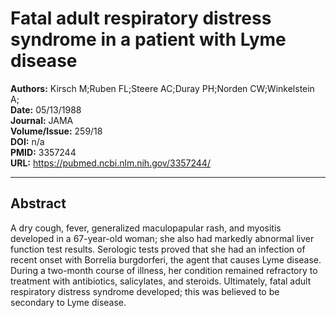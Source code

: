 # Fatal adult respiratory distress syndrome in a patient with Lyme disease

**Authors:** Kirsch M;Ruben FL;Steere AC;Duray PH;Norden CW;Winkelstein A;  
**Date:** 05/13/1988  
**Journal:** JAMA  
**Volume/Issue:** 259/18  
**DOI:** n/a  
**PMID:** 3357244  
**URL:** https://pubmed.ncbi.nlm.nih.gov/3357244/

---

## Abstract

A dry cough, fever, generalized maculopapular rash, and myositis developed in a 67-year-old woman; she also had markedly abnormal liver function test results. Serologic tests proved that she had an infection of recent onset with Borrelia burgdorferi, the agent that causes Lyme disease. During a two-month course of illness, her condition remained refractory to treatment with antibiotics, salicylates, and steroids. Ultimately, fatal adult respiratory distress syndrome developed; this was believed to be secondary to Lyme disease.
